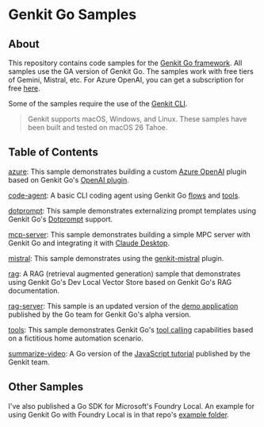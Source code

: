 # Genkit Go Samples

## About
This repository contains code samples for the [Genkit Go framework](https://genkit.dev/docs/get-started/?lang=go). All samples use the GA version of Genkit Go. The samples work with free tiers of Gemini, Mistral, etc. For Azure OpenAI, you can get a subscription for free [here](https://azure.microsoft.com/en-us/free/). 

Some of the samples require the use of the [Genkit CLI](https://genkit.dev/docs/devtools/?lang=go#command-line-interface-cli-1).

>Genkit supports macOS, Windows, and Linux. These samples have been built and tested on macOS 26 Tahoe.

## Table of Contents
[azure](./azure/): This sample demonstrates building a custom [Azure OpenAI](https://learn.microsoft.com/en-us/azure/ai-foundry/openai/overview) plugin based on Genkit Go's [OpenAI plugin](https://genkit.dev/docs/integrations/openai/?lang=go).

[code-agent](./code-agent/): A basic CLI coding agent using Genkit Go [flows](https://genkit.dev/docs/flows/?lang=go) and [tools](https://genkit.dev/docs/tool-calling/?lang=go). 

[dotprompt](./dotprompt/): This sample demonstrates externalizing prompt templates using Genkit Go's [Dotprompt](https://github.com/google/dotprompt) support.  

[mcp-server](./mcp-server/): This sample demonstrates building a simple MPC server with Genkit Go and integrating it with [Claude Desktop](https://claude.ai/download). 

[mistral](./mistral/): This sample demonstrates using the [genkit-mistral](https://pkg.go.dev/github.com/thomas-marquis/genkit-mistral) plugin.

[rag](./rag/): A RAG (retrieval augmented generation) sample that demonstrates using Genkit Go's Dev Local Vector Store based on Genkit Go's RAG documentation.

[rag-server](./rag-server/): This sample is an updated version of the [demo application](https://github.com/golang/example/tree/master/ragserver/ragserver-genkit) published by the Go team for Genkit Go's alpha version.

[tools](./tools/): This sample demonstrates Genkit Go's [tool calling](https://genkit.dev/docs/tool-calling/?lang=go) capabilities based on a fictitious home automation scenario. 

[summarize-video](./summarize-video/): A Go version of the [JavaScript tutorial](https://genkit.dev/docs/tutorials/summarize-youtube-videos/) published by the Genkit team.

## Other Samples
I've also published a Go SDK for Microsoft's Foundry Local. An example for using Genkit Go with Foundry Local is in that repo's [example folder](https://github.com/joergjo/go-foundry-local/tree/main/examples/genkit-go). 